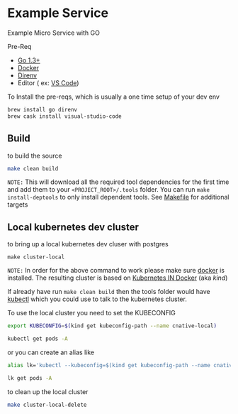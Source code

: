 # Example Service
Example Micro Service with GO


Pre-Req

- [Go 1.3+]
- [Docker]
- [Direnv]
- Editor ( ex: [VS Code])

To Install the pre-reqs, which is usually a one time setup of your dev env


```bash
brew install go direnv
brew cask install visual-studio-code
```

## Build

to build the source

```bash
make clean build
```

`NOTE:` This will download all the required tool dependencies for the first time and add them to your `<PROJECT_ROOT>/.tools` folder.  You can run `make install-deptools` to only install dependent tools. See [Makefile] for additional targets

## Local kubernetes dev cluster

to bring up a local kubernetes dev cluser with postgres 

```
make cluster-local
```

`NOTE:` In order for the above command to work please make sure [docker] is installed. The resulting cluster is based on [Kubernetes IN Docker] (aka _kind_)

If already have run `make clean build` then the tools folder would have [kubectl] which you could use to talk to the kubernetes cluster.

To use the local cluster you need to set the KUBECONFIG

```bash
export KUBECONFIG=$(kind get kubeconfig-path --name cnative-local)
```

```bash
kubectl get pods -A
```

or you can create an alias like 

```bash
alias lk='kubectl --kubeconfig=$(kind get kubeconfig-path --name cnative-local)'
```

```bash
lk get pods -A
```

to clean up the local cluster

```bash
make cluster-local-delete
```

<!--links-->
[go 1.3+]: https://golang.org/
[docker]: https://hub.docker.com/editions/community/docker-ce-desktop-mac
[Direnv]: https://direnv.net
[VS Code]: https://code.visualstudio.com/Download
[Kubernetes IN Docker]: https://github.com/kubernetes-sigs/kind
[kubectl]: https://kubernetes.io/docs/reference/kubectl/kubectl/
[Makefile]: ./Makefile